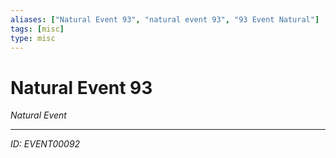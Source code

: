 ```yaml
---
aliases: ["Natural Event 93", "natural event 93", "93 Event Natural"]
tags: [misc]
type: misc
---
```


# Natural Event 93

*Natural Event*

---
*ID: EVENT00092*